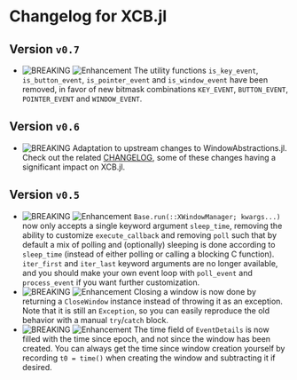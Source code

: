 # Changelog for XCB.jl

## Version `v0.7`

- ![BREAKING][badge-breaking] ![Enhancement][badge-enhancement] The utility functions `is_key_event`, `is_button_event`, `is_pointer_event` and `is_window_event` have been removed, in favor of new bitmask combinations `KEY_EVENT`, `BUTTON_EVENT`, `POINTER_EVENT` and `WINDOW_EVENT`.

## Version `v0.6`

- ![BREAKING][badge-breaking] Adaptation to upstream changes to WindowAbstractions.jl. Check out the related [CHANGELOG](https://github.com/serenity4/WindowAbstractions.jl/blob/master/CHANGELOG.md), some of these changes having a significant impact on XCB.jl.

## Version `v0.5`

- ![BREAKING][badge-breaking] ![Enhancement][badge-enhancement] `Base.run(::XWindowManager; kwargs...)` now only accepts a single keyword argument `sleep_time`, removing the ability to customize `execute_callback` and removing `poll` such that by default a mix of polling and (optionally) sleeping is done according to `sleep_time` (instead of either polling or calling a blocking C function). `iter_first` and `iter_last` keyword arguments are no longer available, and you should make your own event loop with `poll_event` and `process_event` if you want further customization.
- ![BREAKING][badge-breaking] ![Enhancement][badge-enhancement] Closing a window is now done by returning a `CloseWindow` instance instead of throwing it as an exception. Note that it is still an `Exception`, so you can easily reproduce the old behavior with a manual `try`/`catch` block.
- ![BREAKING][badge-breaking] ![Enhancement][badge-enhancement] The time field of `EventDetails` is now filled with the time since epoch, and not since the window has been created. You can always get the time since window creation yourself by recording `t0 = time()` when creating the window and subtracting it if desired.

[badge-breaking]: https://img.shields.io/badge/BREAKING-red.svg
[badge-deprecation]: https://img.shields.io/badge/deprecation-orange.svg
[badge-feature]: https://img.shields.io/badge/feature-green.svg
[badge-enhancement]: https://img.shields.io/badge/enhancement-blue.svg
[badge-bugfix]: https://img.shields.io/badge/bugfix-purple.svg
[badge-security]: https://img.shields.io/badge/security-black.svg
[badge-experimental]: https://img.shields.io/badge/experimental-lightgrey.svg
[badge-maintenance]: https://img.shields.io/badge/maintenance-gray.svg

<!--
# Badges (reused from the CHANGELOG.md of Documenter.jl)

![BREAKING][badge-breaking]
![Deprecation][badge-deprecation]
![Feature][badge-feature]
![Enhancement][badge-enhancement]
![Bugfix][badge-bugfix]
![Security][badge-security]
![Experimental][badge-experimental]
![Maintenance][badge-maintenance]
-->
